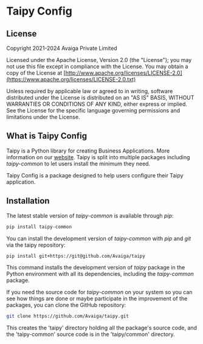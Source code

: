 # Taipy Config

## License

Copyright 2021-2024 Avaiga Private Limited

Licensed under the Apache License, Version 2.0 (the "License"); you may not use this file
except in compliance with the License. You may obtain a copy of the License at
[http://www.apache.org/licenses/LICENSE-2.0](https://www.apache.org/licenses/LICENSE-2.0.txt)

Unless required by applicable law or agreed to in writing, software distributed under the
License is distributed on an "AS IS" BASIS, WITHOUT WARRANTIES OR CONDITIONS OF ANY KIND,
either express or implied. See the License for the specific language governing permissions
and limitations under the License.

## What is Taipy Config

Taipy is a Python library for creating Business Applications. More information on our
[website](https://www.taipy.io). Taipy is split into multiple packages including *taipy-common*
to let users install the minimum they need.

Taipy Config is a package designed to help users configure their Taipy application.

## Installation

The latest stable version of *taipy-common* is available through *pip*:
```bash
pip install taipy-common
```

You can install the development version of *taipy-common* with *pip* and *git* via the taipy repository:
```bash
pip install git+https://git@github.com/Avaiga/taipy
```

This command installs the development version of *taipy* package in the Python environment with all
its dependencies, including the *taipy-common* package.

If you need the source code for *taipy-common* on your system so you can see how things are done or
maybe participate in the improvement of the packages, you can clone the GitHub repository:

```bash
git clone https://github.com/Avaiga/taipy.git
```

This creates the 'taipy' directory holding all the package's source code, and the 'taipy-common'
source code is in the 'taipy/common' directory.
